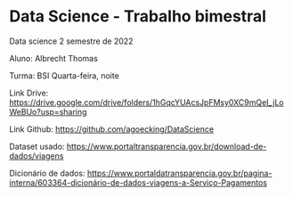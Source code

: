 # Data Science - Trabalho bimestral
Data science 2 semestre de 2022

Aluno: Albrecht Thomas

Turma: BSI Quarta-feira, noite

Link Drive: https://drive.google.com/drive/folders/1hGqcYUAcsJpFMsy0XC9mQeI_jLoWeBUo?usp=sharing

Link Github: https://github.com/agoecking/DataScience

Dataset usado: https://www.portaltransparencia.gov.br/download-de-dados/viagens

Dicionário de dados: https://www.portaldatransparencia.gov.br/pagina-interna/603364-dicionário-de-dados-viagens-a-Serviço-Pagamentos
